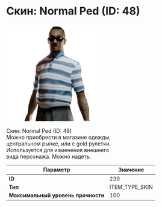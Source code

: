 # Скин: Normal Ped (ID: 48)

![Item Image](../img/239.webp?raw=true)

Скин: Normal Ped (ID: 48)<br>Можно приобрести в магазине одежды,<br>центральном рынке, или с gold рулетки.<br>Используется для изменения внешнего<br>вида персонажа. Можно надеть.


| Параметр | Значение |
|----------|----------|
| **ID** | 239 |
| **Тип** | ITEM_TYPE_SKIN |
| **Максимальный уровень прочности** | 100 |

